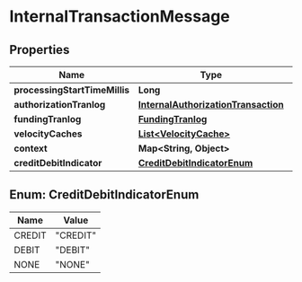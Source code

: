 
# InternalTransactionMessage

## Properties
Name | Type | Description | Notes
------------ | ------------- | ------------- | -------------
**processingStartTimeMillis** | **Long** |  |  [optional]
**authorizationTranlog** | [**InternalAuthorizationTransaction**](InternalAuthorizationTransaction.md) |  | 
**fundingTranlog** | [**FundingTranlog**](FundingTranlog.md) |  |  [optional]
**velocityCaches** | [**List&lt;VelocityCache&gt;**](VelocityCache.md) |  |  [optional]
**context** | **Map&lt;String, Object&gt;** |  |  [optional]
**creditDebitIndicator** | [**CreditDebitIndicatorEnum**](#CreditDebitIndicatorEnum) |  |  [optional]


<a name="CreditDebitIndicatorEnum"></a>
## Enum: CreditDebitIndicatorEnum
Name | Value
---- | -----
CREDIT | &quot;CREDIT&quot;
DEBIT | &quot;DEBIT&quot;
NONE | &quot;NONE&quot;



